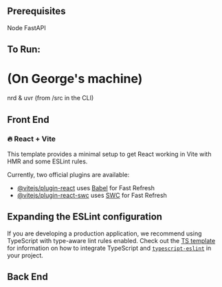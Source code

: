 ## Prerequisites

Node FastAPI

## To Run:

# (On George's machine)

nrd & uvr (from /src in the CLI)

## Front End

### 🔥 React + Vite

This template provides a minimal setup to get React working in Vite with HMR and
some ESLint rules.

Currently, two official plugins are available:

-   [@vitejs/plugin-react](https://github.com/vitejs/vite-plugin-react/blob/main/packages/plugin-react)
    uses [Babel](https://babeljs.io/) for Fast Refresh
-   [@vitejs/plugin-react-swc](https://github.com/vitejs/vite-plugin-react/blob/main/packages/plugin-react-swc)
    uses [SWC](https://swc.rs/) for Fast Refresh

## Expanding the ESLint configuration

If you are developing a production application, we recommend using TypeScript
with type-aware lint rules enabled. Check out the
[TS template](https://github.com/vitejs/vite/tree/main/packages/create-vite/template-react-ts)
for information on how to integrate TypeScript and
[`typescript-eslint`](https://typescript-eslint.io) in your project.

## Back End
